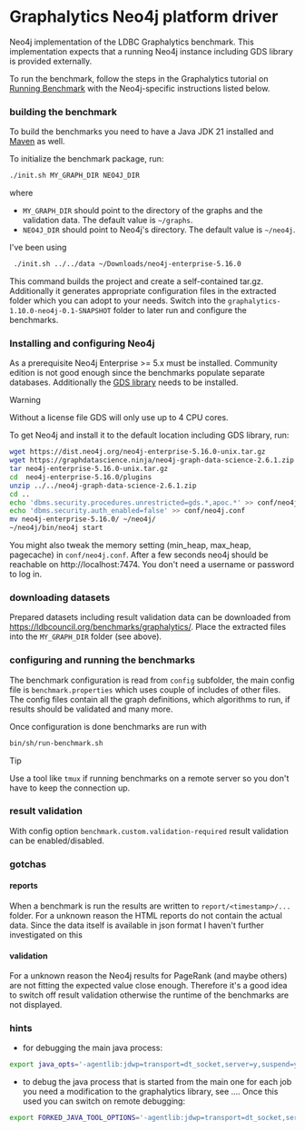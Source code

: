 # Graphalytics Neo4j platform driver

Neo4j implementation of the LDBC Graphalytics benchmark. 
This implementation expects that a running Neo4j instance including GDS library is provided externally.

To run the benchmark, follow the steps in the Graphalytics tutorial on [Running Benchmark](https://github.com/ldbc/ldbc_graphalytics/wiki/Manual%3A-Running-Benchmark) with the Neo4j-specific instructions listed below.

### building the benchmark


To build the benchmarks you need to have a Java JDK 21 installed and [Maven](https://maven.apache.org/) as well.

To initialize the benchmark package, run:

```bash
./init.sh MY_GRAPH_DIR NEO4J_DIR 
```
where

* `MY_GRAPH_DIR` should point to the directory of the graphs and the validation data. The default value is `~/graphs`.
* `NEO4J_DIR` should point to Neo4j's directory. The default value is `~/neo4j`.

I've been using
```bash
 ./init.sh ../../data ~/Downloads/neo4j-enterprise-5.16.0    
 ```

This command builds the project and create a self-contained tar.gz. 
Additionally it generates appropriate configuration files in the extracted folder which you can adopt to your needs.
Switch into the `graphalytics-1.10.0-neo4j-0.1-SNAPSHOT` folder to later run and configure the benchmarks.


### Installing and configuring Neo4j

As a prerequisite Neo4j Enterprise >= 5.x must be installed.
Community edition is not good enough since the benchmarks populate separate databases.
Additionally the [GDS library](https://neo4j.com/docs/graph-data-science/current/) needs to be installed.

> [!WARNING]  
> Without a license file GDS will only use up to 4 CPU cores. 

To get Neo4j and install it to the default location including GDS library, run:

```bash
wget https://dist.neo4j.org/neo4j-enterprise-5.16.0-unix.tar.gz
wget https://graphdatascience.ninja/neo4j-graph-data-science-2.6.1.zip
tar neo4j-enterprise-5.16.0-unix.tar.gz
cd  neo4j-enterprise-5.16.0/plugins
unzip ../../neo4j-graph-data-science-2.6.1.zip
cd ..
echo 'dbms.security.procedures.unrestricted=gds.*,apoc.*' >> conf/neo4j.conf
echo 'dbms.security.auth_enabled=false' >> conf/neo4j.conf
mv neo4j-enterprise-5.16.0/ ~/neo4j/
~/neo4j/bin/neo4j start
```

You might also tweak the memory setting (min_heap, max_heap, pagecache) in `conf/neo4j.conf`.
After a few seconds neo4j should be reachable on http://localhost:7474. 
You don't need a username or password to log in.

### downloading datasets

Prepared datasets including result validation data can be downloaded from https://ldbcouncil.org/benchmarks/graphalytics/.
Place the extracted files into the `MY_GRAPH_DIR` folder (see above).

### configuring and running the benchmarks

The benchmark configuration is read from `config` subfolder, the main config file is `benchmark.properties` which uses couple of includes of other files.
The config files contain all the graph definitions, which algorithms to run, if results should be validated and many more.

Once configuration is done benchmarks are run with

```bash
bin/sh/run-benchmark.sh
```

> [!TIP]
> Use a tool like `tmux` if running benchmarks on a remote server so you don't have to keep the connection up.

### result validation

With config option `benchmark.custom.validation-required` result validation can be enabled/disabled.

### gotchas

#### reports

When a benchmark is run the results are written to `report/<timestamp>/...` folder. 
For a unknown reason the HTML reports do not contain the actual data. 
Since the data itself is available in json format I haven't further investigated on this

#### validation

For a unknown reason the Neo4j results for PageRank (and maybe others) are not fitting the expected value close enough.
Therefore it's a good idea to switch off result validation otherwise the runtime of the benchmarks are not displayed.


### hints

* for debugging the main java process: 

```bash
export java_opts='-agentlib:jdwp=transport=dt_socket,server=y,suspend=y,address=5005'
```
* to debug the java process that is started from the main one for each job you need a modification to the graphalytics library, see ....
Once this used you can switch on remote debugging:

```bash
export FORKED_JAVA_TOOL_OPTIONS='-agentlib:jdwp=transport=dt_socket,server=y,suspend=y,address=5006'
```


